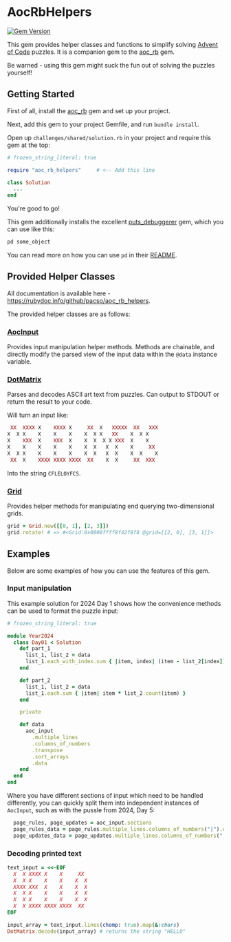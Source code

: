 # AocRbHelpers

[![Gem Version](https://badge.fury.io/rb/aoc_rb_helpers.svg)](https://badge.fury.io/rb/aoc_rb_helpers)

This gem provides helper classes and functions to simplify solving [Advent of Code](https://adventofcode.com) puzzles. 
It is a companion gem to the [aoc_rb](https://github.com/pacso/aoc_rb) gem.

Be warned - using this gem might suck the fun out of solving the puzzles yourself!

## Getting Started

First of all, install the [aoc_rb](https://github.com/pacso/aoc_rb) gem and set up your project.

Next, add this gem to your project Gemfile, and run `bundle install`.

Open up `challenges/shared/solution.rb` in your project and require this gem at the top:

```ruby
# frozen_string_literal: true

require "aoc_rb_helpers"     # <-- Add this line

class Solution
  ...
end
```

You're good to go!

This gem additionally installs the excellent [puts_debuggerer](https://github.com/AndyObtiva/puts_debuggerer) gem, which you can use like this:

```ruby
pd some_object
```

You can read more on how you can use `pd` in their [README](https://github.com/AndyObtiva/puts_debuggerer/blob/master/README.md).

## Provided Helper Classes

All documentation is available here - https://rubydoc.info/github/pacso/aoc_rb_helpers.

The provided helper classes are as follows:

### [AocInput](https://rubydoc.info/github/pacso/aoc_rb_helpers/AocInput)
Provides input manipulation helper methods. Methods are chainable, and directly modify the parsed view of the input data within the `@data` instance variable.

### [DotMatrix](https://rubydoc.info/github/pacso/aoc_rb_helpers/DotMatrix)
Parses and decodes ASCII art text from puzzles. Can output to STDOUT or return the result to your code.

Will turn an input like:
```ruby
 XX  XXXX X    XXXX X     XX  X   XXXXX  XX   XXX
X  X X    X    X    X    X  X X   XX    X  X X   
X    XXX  X    XXX  X    X  X  X X XXX  X    X   
X    X    X    X    X    X  X   X  X    X     XX 
X  X X    X    X    X    X  X   X  X    X  X    X
 XX  X    XXXX XXXX XXXX  XX    X  X     XX  XXX 
```
Into the string `CFLELOYFCS`.

### [Grid](https://rubydoc.info/github/pacso/aoc_rb_helpers/Grid)
Provides helper methods for manipulating end querying two-dimensional grids.

```ruby
grid = Grid.new([[0, 1], [2, 3]])
grid.rotate! # => #<Grid:0x0000ffff8f42f8f8 @grid=[[2, 0], [3, 1]]>
```

## Examples

Below are some examples of how you can use the features of this gem.

### Input manipulation

This example solution for 2024 Day 1 shows how the convenience methods can be used to format the puzzle input:

```ruby
# frozen_string_literal: true

module Year2024
  class Day01 < Solution
    def part_1
      list_1, list_2 = data
      list_1.each_with_index.sum { |item, index| (item - list_2[index]).abs }
    end

    def part_2
      list_1, list_2 = data
      list_1.each.sum { |item| item * list_2.count(item) }
    end

    private

    def data
      aoc_input
        .multiple_lines
        .columns_of_numbers
        .transpose
        .sort_arrays
        .data
    end
  end
end
```

Where you have different sections of input which need to be handled differently, you can quickly split them into independent instances of `AocInput`, such as with the pussle from 2024, Day 5:

```ruby
  page_rules, page_updates = aoc_input.sections
  page_rules_data = page_rules.multiple_lines.columns_of_numbers("|").data
  page_updates_data = page_updates.multiple_lines.columns_of_numbers(",").data
```

### Decoding printed text

```ruby
text_input = <<~EOF
  X  X XXXX X    X     XX  
  X  X X    X    X    X  X 
  XXXX XXX  X    X    X  X 
  X  X X    X    X    X  X 
  X  X X    X    X    X  X 
  X  X XXXX XXXX XXXX  XX  
EOF

input_array = text_input.lines(chomp: true).map(&:chars)
DotMatrix.decode(input_array) # returns the string "HELLO"
```
